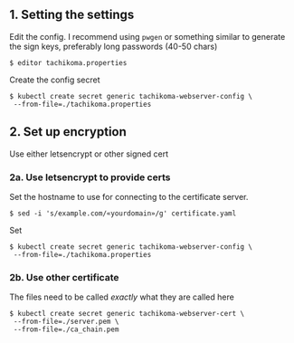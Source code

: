 ## 1. Setting the settings

Edit the config. I recommend using `pwgen` or something similar to generate 
the sign keys, preferably long passwords (40-50 chars)
```
$ editor tachikoma.properties
```

Create the config secret
```
$ kubectl create secret generic tachikoma-webserver-config \
 --from-file=./tachikoma.properties
```

## 2. Set up encryption

Use either letsencrypt or other signed cert 

### 2a. Use letsencrypt to provide certs
Set the hostname to use for connecting to the certificate server. 
```
$ sed -i 's/example.com/«yourdomain»/g' certificate.yaml
```

Set 
```
$ kubectl create secret generic tachikoma-webserver-config \
 --from-file=./tachikoma.properties
```



### 2b. Use other certificate

The files need to be called _exactly_ what they are called here

```
$ kubectl create secret generic tachikoma-webserver-cert \
 --from-file=./server.pem \
 --from-file=./ca_chain.pem
```